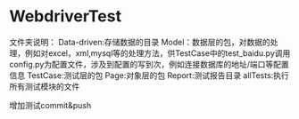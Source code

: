 # WebdriverTest

文件夹说明：
Data-driven:存储数据的目录
Model：数据层的包，对数据的处理，例如对excel，xml,mysql等的处理方法，供TestCase中的test_baidu.py调用
       config.py为配置文件，涉及到配置的写到次，例如连接数据库的地址/端口等配置信息
TestCase:测试层的包
Page:对象层的包
Report:测试报告目录
allTests:执行所有测试模块的文件

增加测试commit&push
